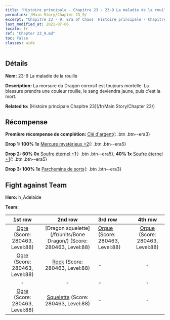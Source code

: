```yaml
---
title: "Histoire principale - Chapitre 23 - 23-9 La maladie de la rouille"
permalink: /Main Story/Chapter 23_9/
excerpt: "Chapitre 23 - 9. Era of Chaos  Histoire principale - Chapitre 23_9. 23-9 La maladie de la rouille"
last_modified_at: 2021-07-06
locale: fr
ref: "Chapter 23_9.md"
toc: false
classes: wide
---
```


## Détails

 **Nom:** 23-9 La maladie de la rouille

 **Description:** La morsure du Dragon corrosif est toujours mortelle. La blessure prendra une couleur rouille, le sang deviendra jaune, puis c'est la mort.

 **Related to:** [Histoire principale Chapitre 23](/fr/Main Story/Chapter 23/)

## Récompense

 **Première récompense de complétion:** [Clé d'argent](/ItemsFR/con_693/){: .btn .btn--era3}

 **Drop 1:** **100% 1x** [Mercure mystérieux +2](/ItemsFR/mat_77/){: .btn .btn--era5}

 **Drop 2:** **60% 0x** [Soufre éternel +1](/ItemsFR/mat_71/){: .btn .btn--era5}, **40% 1x** [Soufre éternel +1](/ItemsFR/mat_71/){: .btn .btn--era5}

 **Drop 3:** **100% 1x** [Parchemins de sorts](/ItemsFR/con_694/){: .btn .btn--era3}


## Fight against Team
 **Hero:** h_Adelaide

 **Team:**


  | 1st row | 2nd row | 3rd row | 4th row |
  |:----:|:----:|:----|:----:|
  | [Ogre](/fr/units/Ogre/) (Score: 280463, Level:88)  | [Dragon squelette](/fr/units/Bone Dragon/) (Score: 280463, Level:88)  | [Orque](/fr/units/Orc/) (Score: 280463, Level:88)  | [Orque](/fr/units/Orc/) (Score: 280463, Level:88)  |
  | [Ogre](/fr/units/Ogre/) (Score: 280463, Level:88)  | [Rock](/fr/units/Roc/) (Score: 280463, Level:88)  | - | - |
  | - | - | - | - |
  | [Ogre](/fr/units/Ogre/) (Score: 280463, Level:88)  | [Squelette](/fr/units/Skeleton/) (Score: 280463, Level:88)  | - | - |


